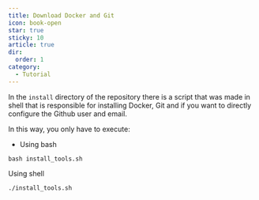 ```yaml
---
title: Download Docker and Git
icon: book-open
star: true
sticky: 10
article: true
dir:
  order: 1
category:
  - Tutorial
---
```


In the `install` directory of the repository there is a script that was made in shell that is responsible for installing Docker, Git and if you want to directly configure the Github user and email.

In this way, you only have to execute:

* Using bash
```
bash install_tools.sh
```

Using shell

```
./install_tools.sh
```

